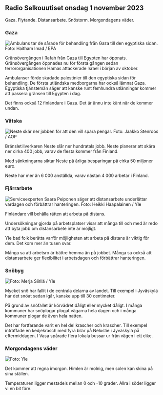## Radio Selkouutiset onsdag 1 november 2023

Gaza. Flytande. Distansarbete. Snöstorm. Morgondagens väder.

### Gaza

![Ambulans tar de sårade för behandling från Gaza till den egyptiska sidan. Foto: Haitham Imad / EPA](https://images.cdn.yle.fi/image/upload/c_crop,h_2821,w_5016,x_0,y_744/ar_1.7777777777777777,c_fill,g_faces,h_1270,0dpr,h_6270,0dq_auto:eco/f_auto/fl_lossy/v1698852282/39-1194530654258b7aaf7a)

Gränsövergången i Rafah från Gaza till Egypten har öppnats. Gränsövergången öppnades nu för första gången sedan terrororganisationen Hamas attackerade Israel i början av oktober.

Ambulanser förde skadade palestinier till den egyptiska sidan för behandling. De första utländska medborgarna har också lämnat Gaza. Egyptiska tjänstemän säger att kanske runt femhundra utlänningar kommer att passera gränsen till Egypten i dag.

Det finns också 12 finländare i Gaza. Det är ännu inte känt när de kommer undan.

### Vätska

![Neste skär ner jobben för att den vill spara pengar. Foto: Jaakko Stenroos / AOP](https://images.cdn.yle.fi/image/upload/c_crop,h_2611,w_4643,x_0,y_483/ar_1.7777777777777777,c_fill,g_faces,h_620,.0dp,h_620,.0dpq_auto:eco/f_auto/fl_lossy/v1698838481/39-1191437653a0928a0b5b)

Bränsletillverkaren Neste slår ner hundratals jobb. Neste planerar att skära ner cirka 400 jobb, varav de flesta kommer från Finland.

Med sänkningarna siktar Neste på årliga besparingar på cirka 50 miljoner euro.

Neste har mer än 6 000 anställda, varav nästan 4 000 arbetar i Finland.

### Fjärrarbete

![Serviceexperten Saara Peiponen säger att distansarbete underlättar vardagen och förbättrar hanteringen. Foto: Heikki Haapalainen / Yle](https://images.cdn.yle.fi/image/upload/c_crop,h_2988,w_5312,x_16,y_569/ar_1.7777777777777777,c_fill,g_faces,h_1_0.q_auto:eco/f_auto/fl_lossy/v1698754242/39-11936826540ed9ea44a0)

Finländare vill behålla rätten att arbeta på distans.

Undersökningar gjorda på arbetsplatser visar att många till och med är redo att byta jobb om distansarbete inte är möjligt.

Yle bad folk berätta varför möjligheten att arbeta på distans är viktig för dem. Det kom mer än tusen svar.

Många sa att arbetsro är bättre hemma än på jobbet. Många sa också att distansarbete ger flexibilitet i arbetsdagen och förbättrar hanteringen.

### Snöbyg

![ Foto: Merja Siirilä / Yle](https://images.cdn.yle.fi/image/upload/c_crop,h_2265,w_4028,x_0,y_378/ar_1.77777777777777777,c_fill,g_70,h_2r.h_6_2r.0/q_auto:eco/f_auto/fl_lossy/v1698853993/39-119441665423d86dff6c)

Mycket snö har fallit i de centrala delarna av landet. Till exempel i Jyväskylä har det snöat sedan igår, kanske upp till 30 centimeter.

På grund av snöfallet är körvädret dåligt eller mycket dåligt. I många kommuner har snöplogar plogat vägarna hela dagen och i många kommuner plogar de även hela natten.

Det har fortfarande varit en hel del krascher och krascher. Till exempel inträffade en kedjekrasch med fyra bilar på Nelostie i Jyväskylä på eftermiddagen. I Vasa spårade flera lokala bussar ur från vägen i ett dike.

### Morgondagens väder

![ Foto: Yle](https://images.cdn.yle.fi/image/upload/c_crop,h_1080,w_1919,x_0,y_0/ar_1.7777777777777777,c_fill,g_faces,h_675,w_pr_1200.0/pr_auto.:eco/f_auto/fl_lossy/v1698848166/39-119453865425d62868a1)

Det kommer att regna imorgon. Himlen är molnig, men solen kan skina på sina ställen.

Temperaturen ligger mestadels mellan 0 och -10 grader. Allra i söder ligger vi en bit före.